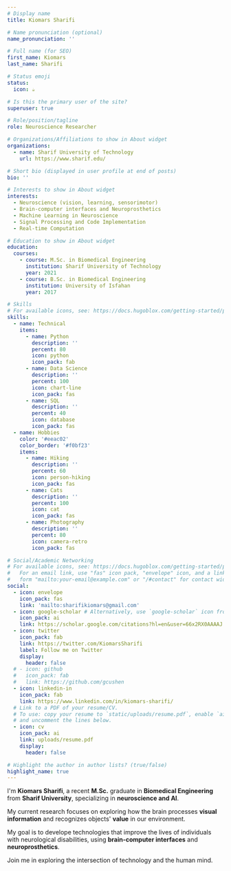```yaml
---
# Display name
title: Kiomars Sharifi

# Name pronunciation (optional)
name_pronunciation: ''

# Full name (for SEO)
first_name: Kiomars
last_name: Sharifi

# Status emoji
status:
  icon: ☕️

# Is this the primary user of the site?
superuser: true

# Role/position/tagline
role: Neuroscience Researcher

# Organizations/Affiliations to show in About widget
organizations:
  - name: Sharif University of Technology
    url: https://www.sharif.edu/

# Short bio (displayed in user profile at end of posts)
bio: ''

# Interests to show in About widget
interests:
  - Neuroscience (vision, learning, sensorimotor)
  - Brain-computer interfaces and Neuroprosthetics
  - Machine Learning in Neuroscience
  - Signal Processing and Code Implementation
  - Real-time Computation

# Education to show in About widget
education:
  courses:
    - course: M.Sc. in Biomedical Engineering
      institution: Sharif University of Technology
      year: 2021
    - course: B.Sc. in Biomedical Engineering
      institution: University of Isfahan
      year: 2017

# Skills
# For available icons, see: https://docs.hugoblox.com/getting-started/page-builder/#icons
skills:
  - name: Technical
    items:
      - name: Python
        description: ''
        percent: 80
        icon: python
        icon_pack: fab
      - name: Data Science
        description: ''
        percent: 100
        icon: chart-line
        icon_pack: fas
      - name: SQL
        description: ''
        percent: 40
        icon: database
        icon_pack: fas
  - name: Hobbies
    color: '#eeac02'
    color_border: '#f0bf23'
    items:
      - name: Hiking
        description: ''
        percent: 60
        icon: person-hiking
        icon_pack: fas
      - name: Cats
        description: ''
        percent: 100
        icon: cat
        icon_pack: fas
      - name: Photography
        description: ''
        percent: 80
        icon: camera-retro
        icon_pack: fas

# Social/Academic Networking
# For available icons, see: https://docs.hugoblox.com/getting-started/page-builder/#icons
#   For an email link, use "fas" icon pack, "envelope" icon, and a link in the
#   form "mailto:your-email@example.com" or "/#contact" for contact widget.
social:
  - icon: envelope
    icon_pack: fas
    link: 'mailto:sharifikiomars@gmail.com'
  - icon: google-scholar # Alternatively, use `google-scholar` icon from `ai` icon pack
    icon_pack: ai
    link: https://scholar.google.com/citations?hl=en&user=66x2RX0AAAAJ
  - icon: twitter
    icon_pack: fab
    link: https://twitter.com/KiomarsSharifi
    label: Follow me on Twitter
    display:
      header: false
  # - icon: github
  #   icon_pack: fab
  #   link: https://github.com/gcushen
  - icon: linkedin-in
    icon_pack: fab
    link: https://www.linkedin.com/in/kiomars-sharifi/
  # Link to a PDF of your resume/CV.
  # To use: copy your resume to `static/uploads/resume.pdf`, enable `ai` icons in `params.yaml`,
  # and uncomment the lines below.
  - icon: cv
    icon_pack: ai
    link: uploads/resume.pdf
    display:
      header: false

# Highlight the author in author lists? (true/false)
highlight_name: true
---
```


  I'm **Kiomars Sharifi**, a recent **M.Sc.** graduate in **Biomedical Engineering** from **Sharif University**, specializing in **neuroscience and AI**.

  My current research focuses on exploring how the brain processes **visual information** and recognizes objects' **value** in our environment.

  My goal is to develope technologies that improve the lives of individuals with neurological disabilities, using **brain-computer interfaces** and **neuroprosthetics**.

  Join me in exploring the intersection of technology and the human mind.
